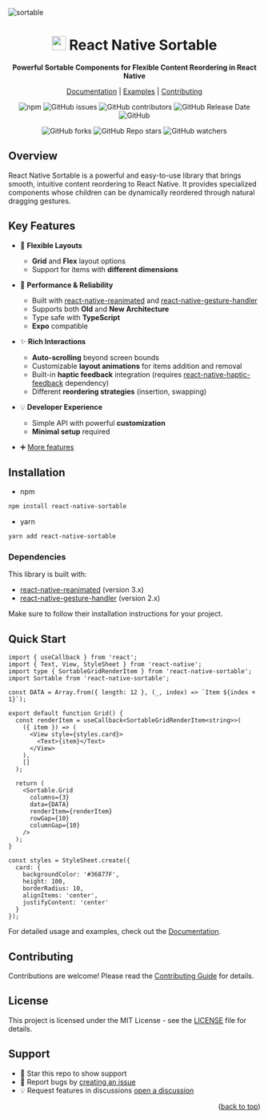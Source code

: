<a name="readme-top"></a>

![sortable](https://github.com/user-attachments/assets/fe66c312-54b3-4a91-aaee-2bc48c761f34)

<div align="center">

# <img src="https://github.com/user-attachments/assets/e7dbfceb-63a4-42ef-8c68-f8396a2fbf2e" width="28" /> React Native Sortable

**Powerful Sortable Components for Flexible Content Reordering in React Native**

[Documentation](https://react-native-sortable-docs.vercel.app/) | [Examples](https://react-native-sortable-docs.vercel.app/grid/examples) | [Contributing](./CONTRIBUTING.md)

![npm](https://img.shields.io/npm/dw/react-native-smart-sortable?color=ffd53e)
![GitHub issues](https://img.shields.io/github/issues/MatiPl01/react-native-smart-sortable?color=ffd53e)
![GitHub contributors](https://img.shields.io/github/contributors/MatiPl01/react-native-smart-sortable?color=ffd53e)
![GitHub Release Date](https://img.shields.io/github/release-date/MatiPl01/react-native-smart-sortable?color=ffd53e)
![GitHub](https://img.shields.io/github/license/MatiPl01/react-native-smart-sortable?color=ffd53e)

![GitHub forks](https://img.shields.io/github/forks/MatiPl01/react-native-smart-sortable?style=social)
![GitHub Repo stars](https://img.shields.io/github/stars/MatiPl01/react-native-smart-sortable?style=social)
![GitHub watchers](https://img.shields.io/github/watchers/MatiPl01/react-native-smart-sortable?style=social)

</div>

## Overview

React Native Sortable is a powerful and easy-to-use library that brings smooth, intuitive content reordering to React Native. It provides specialized components whose children can be dynamically reordered through natural dragging gestures.

## Key Features

- 🎯 **Flexible Layouts**

  - **Grid** and **Flex** layout options
  - Support for items with **different dimensions**

- 🚀 **Performance & Reliability**

  - Built with [react-native-reanimated](https://docs.swmansion.com/react-native-reanimated/) and [react-native-gesture-handler](https://docs.swmansion.com/react-native-gesture-handler/)
  - Supports both **Old** and **New Architecture**
  - Type safe with **TypeScript**
  - **Expo** compatible

- ✨ **Rich Interactions**

  - **Auto-scrolling** beyond screen bounds
  - Customizable **layout animations** for items addition and removal
  - Built-in **haptic feedback** integration (requires [react-native-haptic-feedback](https://github.com/mkuczera/react-native-haptic-feedback) dependency)
  - Different **reordering strategies** (insertion, swapping)

- 💡 **Developer Experience**

  - Simple API with powerful **customization**
  - **Minimal setup** required

- ➕ [More features](https://react-native-sortable-docs.vercel.app/#-key-features)

## Installation

- npm

```sh
npm install react-native-sortable
```

- yarn

```sh
yarn add react-native-sortable
```

### Dependencies

This library is built with:

- [react-native-reanimated](https://docs.swmansion.com/react-native-reanimated/) (version 3.x)
- [react-native-gesture-handler](https://docs.swmansion.com/react-native-gesture-handler/) (version 2.x)

Make sure to follow their installation instructions for your project.

## Quick Start

```tsx
import { useCallback } from 'react';
import { Text, View, StyleSheet } from 'react-native';
import type { SortableGridRenderItem } from 'react-native-sortable';
import Sortable from 'react-native-sortable';

const DATA = Array.from({ length: 12 }, (_, index) => `Item ${index + 1}`);

export default function Grid() {
  const renderItem = useCallback<SortableGridRenderItem<string>>(
    ({ item }) => (
      <View style={styles.card}>
        <Text>{item}</Text>
      </View>
    ),
    []
  );

  return (
    <Sortable.Grid
      columns={3}
      data={DATA}
      renderItem={renderItem}
      rowGap={10}
      columnGap={10}
    />
  );
}

const styles = StyleSheet.create({
  card: {
    backgroundColor: '#36877F',
    height: 100,
    borderRadius: 10,
    alignItems: 'center',
    justifyContent: 'center'
  }
});
```

For detailed usage and examples, check out the [Documentation](https://react-native-sortable-docs.vercel.app/).

## Contributing

Contributions are welcome! Please read the [Contributing Guide](./CONTRIBUTING.md) for details.

## License

This project is licensed under the MIT License - see the [LICENSE](LICENSE) file for details.

## Support

- 🌟 Star this repo to show support
- 🐛 Report bugs by [creating an issue](https://github.com/MatiPl01/react-native-sortable/issues)
- 💡 Request features in discussions [open a discussion](https://github.com/MatiPl01/react-native-sortable/discussions)

<p align="right">(<a href="#readme-top">back to top</a>)</p>
